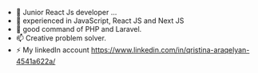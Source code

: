 - 🔭 Junior React Js developer ...
- 🌱 experienced in JavaScript, React JS and Next JS
- 🤔 good command of PHP and Laravel. 
- 📫 Creative problem solver.
- ⚡ My linkedIn account https://www.linkedin.com/in/qristina-araqelyan-4541a622a/

